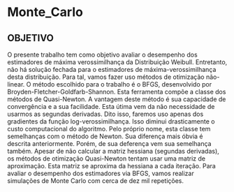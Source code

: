 # Monte_Carlo

## OBJETIVO

O presente trabalho tem como objetivo avaliar o desempenho dos estimadores de máxima verossimilhança da Distribuição Weibull.
Entretanto, não há solução fechada para o estimadores de máxima-verossimilhança desta distribuição. Para tal, vamos fazer uso 
métodos de otimização não-linear. O método escolhido para o trabalho é o BFGS, desenvolvido por Broyden-Fletcher-Goldfarb-Shannon.
Esta ferramenta compõe a classe dos métodos de Quasi-Newton. A vantagem deste método é sua capacidade de convergência e a sua 
facilidade. Esta útima vem da não necessidade de usarmos as segundas derivadas. Dito isso, faremos uso apenas dos gradientes da
função log-verossimilhança. Isso diminui drasticamente o custo computacional do algoritmo. Pelo próprio nome, esta classe tem 
semelhanças com o método de Newton. Sua diferença mais óbvia é descrita anteriormente. Porém, de sua deferença vem sua semelhança também. Apesar de não calcular a matriz hessiana (segundas derivadas), os métodos de otimização Quasi-Newton tentam usar uma matriz de aproximação. Esta matriz se aproxima da hessiana a cada iteração. Para avaliar o desempenho dos estimadores via BFGS, vamos realizar simulações de Monte Carlo com cerca de dez mil repetições. 


